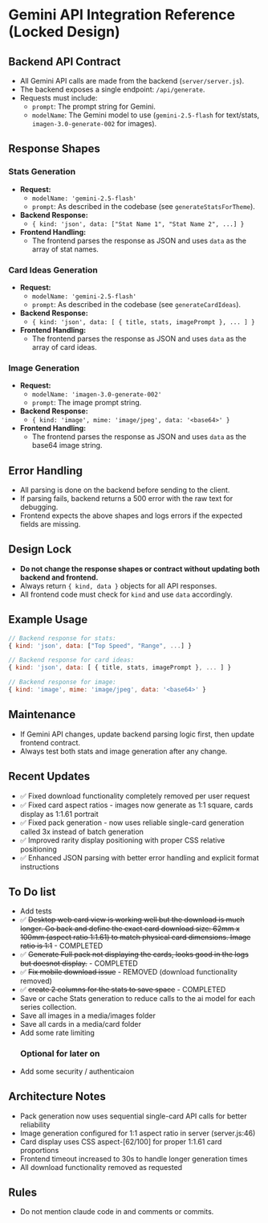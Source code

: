 
# Gemini API Integration Reference (Locked Design)

## Backend API Contract

- All Gemini API calls are made from the backend (`server/server.js`).
- The backend exposes a single endpoint: `/api/generate`.
- Requests must include:
    - `prompt`: The prompt string for Gemini.
    - `modelName`: The Gemini model to use (`gemini-2.5-flash` for text/stats, `imagen-3.0-generate-002` for images).

## Response Shapes

### Stats Generation
- **Request:**
    - `modelName: 'gemini-2.5-flash'`
    - `prompt`: As described in the codebase (see `generateStatsForTheme`).
- **Backend Response:**
    - `{ kind: 'json', data: ["Stat Name 1", "Stat Name 2", ...] }`
- **Frontend Handling:**
    - The frontend parses the response as JSON and uses `data` as the array of stat names.

### Card Ideas Generation
- **Request:**
    - `modelName: 'gemini-2.5-flash'`
    - `prompt`: As described in the codebase (see `generateCardIdeas`).
- **Backend Response:**
    - `{ kind: 'json', data: [ { title, stats, imagePrompt }, ... ] }`
- **Frontend Handling:**
    - The frontend parses the response as JSON and uses `data` as the array of card ideas.

### Image Generation
- **Request:**
    - `modelName: 'imagen-3.0-generate-002'`
    - `prompt`: The image prompt string.
- **Backend Response:**
    - `{ kind: 'image', mime: 'image/jpeg', data: '<base64>' }`
- **Frontend Handling:**
    - The frontend parses the response as JSON and uses `data` as the base64 image string.

## Error Handling
- All parsing is done on the backend before sending to the client.
- If parsing fails, backend returns a 500 error with the raw text for debugging.
- Frontend expects the above shapes and logs errors if the expected fields are missing.

## Design Lock
- **Do not change the response shapes or contract without updating both backend and frontend.**
- Always return `{ kind, data }` objects for all API responses.
- All frontend code must check for `kind` and use `data` accordingly.

## Example Usage

```js
// Backend response for stats:
{ kind: 'json', data: ["Top Speed", "Range", ...] }

// Backend response for card ideas:
{ kind: 'json', data: [ { title, stats, imagePrompt }, ... ] }

// Backend response for image:
{ kind: 'image', mime: 'image/jpeg', data: '<base64>' }
```

## Maintenance
- If Gemini API changes, update backend parsing logic first, then update frontend contract.
- Always test both stats and image generation after any change.

## Recent Updates
* ✅ Fixed download functionality completely removed per user request
* ✅ Fixed card aspect ratios - images now generate as 1:1 square, cards display as 1:1.61 portrait
* ✅ Fixed pack generation - now uses reliable single-card generation called 3x instead of batch generation
* ✅ Improved rarity display positioning with proper CSS relative positioning
* ✅ Enhanced JSON parsing with better error handling and explicit format instructions

## To Do list
* Add tests 
* ✅ ~~Desktop web card view is working well but the download is much longer. Go back and define the exact card download size: 62mm x 100mm (aspect ratio 1:1.61) to match physical card dimensions. Image ratio is 1:1~~ - COMPLETED
* ✅ ~~Generate Full pack not displaying the cards, looks good in the logs but doesnot display.~~ - COMPLETED  
* ✅ ~~Fix mobile download issue~~ - REMOVED (download functionality removed)
* ✅ ~~create 2 columns for the stats to save space~~ - COMPLETED
* Save or cache Stats generation to reduce calls to the ai model for each series collection.
* Save all images in a media/images folder
* Save all cards in a media/card folder
* Add some rate limiting
    ### Optional for later on
* Add some security / authenticaion

## Architecture Notes
* Pack generation now uses sequential single-card API calls for better reliability
* Image generation configured for 1:1 aspect ratio in server (server.js:46)
* Card display uses CSS aspect-[62/100] for proper 1:1.61 card proportions
* Frontend timeout increased to 30s to handle longer generation times
* All download functionality removed as requested

## Rules
* Do not mention claude code in and comments or commits.